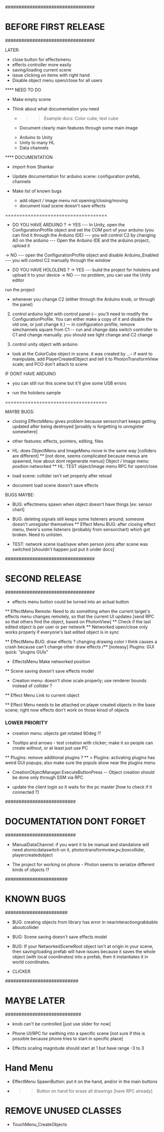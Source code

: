 

#################################
# BEFORE FIRST RELEASE
#################################



LATER:
- close button for effectsmenu
- effects controller more easily
- saving/loading current scene
- issue clicking on items with right hand
- Disable object menu open/close for all users



**** NEED TO DO

- Make empty scene

- Think about what documentation you need
	* >> Example docs: Color cube, text cube
	
	* Document clearly main features through some main image
	- Arduino to Unity
	- Unity to many HL
	- Data channels


**** DOCUMENTATION

* import from Shankar
* Update documentation for arduino scene: configuration prefab, channels

* Make list of known bugs
	* add object / image menu not opening/closing/moving
	* document load scene doesn't save effects




====================================

- DO YOU HAVE ARDUINO ?
-> YES
--- In Unity, open the ConfigurationProfile object and set the COM port of your arduino (you can find it through the Arduino IDE)
--- you will control C2 by changing A0 on the arduino
--- Open the Arduino IDE and the arduino project, upload it

-> NO
--- open the ConfigurationProfile object and disable Arduino_Enabled 
--- you will control C2 manually through the window


- DO YOU HAVE HOLOLENS ?
-> YES
--- build the project for hololens and upload it to your device
-> NO
--- no problem, you can use the Unity editor


run the project
- whenever you change C2 (either through the Arduino knob, or through the panel)



2. control arduino light with control panel
(-- you'll need to modify the ConfigurationProfile. You can either make a copy of it and disable the old one, or just change it.)
-- in configuration profile, remove simchannels square from C1
-- run and change data switch controller to C1 and change manually. you should see light change and C2 change

3. control unity object with arduino
- look at the ColorCube object in scene. it was created by ...- if want to manipulate, add PlayerCreatedObject and tell it to PhotonTransformView scale; and PCO don't attach to scene




IF DONT HAVE ARDUINO
- you can still run this scene but it'll give some USB errors

- run the hololens sample





====================================














MAYBE BUGS:

* closing EffectsMenu gives problem because sensorchart keeps getting updated after being destroyed [proably is forgetting to unregister somewhere]

- other features: effects, pointers, editing, files

* HL: does ObjectMenu and ImageMenu move in the same way [colliders are different]
** [not done, seems complicated because menus are spawned, how about dont regenerate menus] Object / Image menu: position networked
** HL: TEST object/image menu RPC for open/close 

* load scene: collider isn't set properly after reload
* document load scene doesn't save effects


BUGS MAYBE:
* BUG: effectmenu spawn when object doesn't have things [ex: sensor chart]
* BUG: deleting signals still keeps some listeners around; someone doesn't unregister themselves
	** Effect Menu BUG: after closing effect menu, there's some listeners (probably from sensorchart) which got broken. Need to unlisten.

* TEST: network scene load/save when person joins after scene was switched [shouldn't happen just put it under docs]


#################################
# SECOND RELEASE
#################################


* effects menu button could be turned into an actual button

** EffectMenu Remote: Need to do something when the current target's effects menu changes remotely, so that the current UI updates [send RPC so that others find the object, based on PhotonView]
	** Check if the last edited object is per user or per network
	** Networked open/close only works properly if everyone's last edited object is in sync

** EffectMenu BUG: draw effects ? changing drawing color I think causes a crash because can't change other draw effects
/** [noteasy] Plugins: GUI quick: "plugins GUIs"

* EffectsMenu Make networked position

** Scene saving doesn't save effects model

* Creation menu: doesn't show scale properly; use renderer bounds instead of collider ?


** Effect Menu Link to current object


** Effect Menu needs to be attached on player created objects in the base scene; right now effects don't work on those kinsd of objects

### LOWER PRIORITY

* creation menu: objects get rotated 90deg !?


* Tooltips and arrows - test creation with clicker; make it so people can create without, or at least just use PC

** Plugins: remove additional plugins ?
** > Plugins: activating plugins has weird GUI popups; also make sure the populs show near the plugins menu


* CreationObjectManager.ExecuteButtonPress -- Object creation should be done only through SSM via RPC 

* update the client login so it waits for the pc master [how to check if it connected ?]


##########################
# DOCUMENTATION DONT FORGET
##########################

* ManualDataChannel: if you want it to be manual and standalone will need atomicdataswitch on it, photontransformview,pv,boxcollider, playercreatedobject

* The project for working on phone - Photon seems to serialize different kinds of objects !? 



#######################
# KNOWN BUGS
#######################

* BUG: creating objects from library has error in nearinteractiongrabbable aboutcollider

* BUG: Scene saving doesn't save effects model

* BUG: If your NetworkedSceneRoot object isn't at origin in your scene, then saving/loading prefab will have issues because it saves the whole object (with local coordinates) into a prefab, then it instantiates it in world coordinates.

* CLICKER


###########################
# MAYBE LATER
############################

* knob can't be controlled [just use slider for now]


* Phone UI/RPC for swithing into a specific scene [not sure if this is possible because phone tries to start in specific place]

* Effects scaling magnitude should start at 1 but have range -3 to 3


# Hand Menu
* EffectMenu SpawnButton: put it on the hand, and/or in the main buttons
* >> Button on hand for erase all drawings [have RPC already]



# REMOVE UNUSED CLASSES
* TouchMenu_CreateObjects

